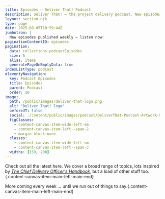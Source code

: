 ```yaml
---
title: Episodes — Deliver That! Podcast
description: Deliver That! — the project delivery podcast. New episodes published weekly — listen now!
layout: section.njk
type: page
date: 2025-08-05T10:59:44Z
jumbotron: |
  New episodes published weekly — listen now!
paginationContentID: episodes
pagination:
  data: collections.podcastEpisodes
  size: 5
  alias: items
  generatePageOnEmptyData: true
indexListType: podcast
eleventyNavigation:
  key: Podcast Episodes
  title: Episodes
  parent: Podcast
  order: 10
image:
  path: /public/images/deliver-that-logo.png
  alt: "Deliver That! logo"
  beforeJT: false
  social: ./content/public/images/podcast/DeliverThat-Podcast-Artwork-Social.jpg
  figClasses:
    - content-canvas-item-wide-left-sm
    - content-canvas-item-left--span-2
    - margin-block-none
  classes:
    - content-canvas-item-wide-left-sm
    - content-canvas-item-left--span-3
  widths: [150, 200]
---
```


Check out all the latest here. We cover a broad range of topics, lots inspired by [*The Chief Delivery Officer's Handbook*](/handbook/), but a load of other stuff too.{.content-canvas-item-main-left-main-end}

More coming every week … until we run out of things to say.{.content-canvas-item-main-left-main-end}
